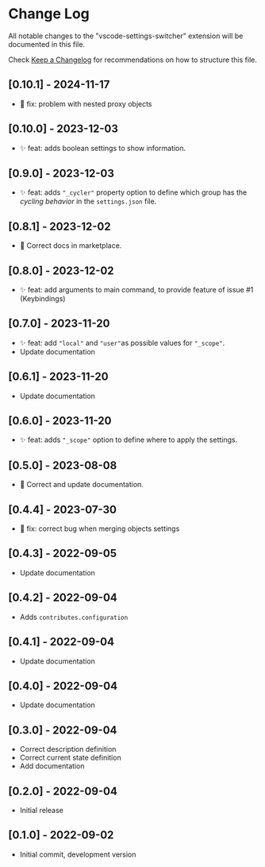 # Change Log

All notable changes to the "vscode-settings-switcher" extension will be
documented in this file.

Check [Keep a Changelog](http://keepachangelog.com/) for recommendations on how
to structure this file.

## [0.10.1] - 2024-11-17

-   🐞 fix: problem with nested proxy objects

## [0.10.0] - 2023-12-03

-   ✨ feat: adds boolean settings to show information.

## [0.9.0] - 2023-12-03

-   ✨ feat: adds `"_cycler"` property option to define which group has the
    _cycling behavior_ in the `settings.json` file.

## [0.8.1] - 2023-12-02

-   📄 Correct docs in marketplace.

## [0.8.0] - 2023-12-02

-   ✨ feat: add arguments to main command, to provide feature of issue #1
    (Keybindings)

## [0.7.0] - 2023-11-20

-   ✨ feat: add `"local"` and `"user"`as possible values for `"_scope"`.
-   Update documentation

## [0.6.1] - 2023-11-20

-   Update documentation

## [0.6.0] - 2023-11-20

-   ✨ feat: adds `"_scope"` option to define where to apply the settings.

## [0.5.0] - 2023-08-08

-   📄 Correct and update documentation.

## [0.4.4] - 2023-07-30

-   🐞 fix: correct bug when merging objects settings

## [0.4.3] - 2022-09-05

-   Update documentation

## [0.4.2] - 2022-09-04

-   Adds `contributes.configuration`

## [0.4.1] - 2022-09-04

-   Update documentation

## [0.4.0] - 2022-09-04

-   Update documentation

## [0.3.0] - 2022-09-04

-   Correct description definition
-   Correct current state definition
-   Add documentation

## [0.2.0] - 2022-09-04

-   Initial release

## [0.1.0] - 2022-09-02

-   Initial commit, development version
